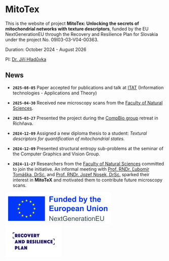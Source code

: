 # MitoTex

This is the website of project **MitoTex: Unlocking the secrets of mitochondrial networks with texture descriptors**,
funded by the EU NextGenerationEU through the Recovery and Resilience Plan for Slovakia under the project No. 09I03-03-V04-00363.

Duration: October 2024 - August 2026

PI: [Dr. Jiří Hladůvka](mailto:jiri.hladuvka@fmph.uniba.sk)

## News
- **`2025-08-05`** Paper accepted for publications and talk at [ITAT](https://itat.ics.upjs.sk/) (Information technologies - Applications and Theory)

<!-- - **`2025-07-04`** Paper on segmentation submitted to [ITAT](https://itat.ics.upjs.sk/) -->
- **`2025-04-30`** Received new microscopy scans from the [Faculty of Natural Sciences](https://fns.uniba.sk/en/).  

<!-- - **`2024-MM-DD`** New RPBP assigned -->
- **`2025-03-27`** Presented the project during the [CompBio group](https://compbio.fmph.uniba.sk) retreat in Richňava.  

- **`2024-12-09`** Assigned a new diploma thesis to a student: *Textural descriptors for quantification of mitochondrial states.*  

- **`2024-12-09`** Presented structural entropy sub-problems at the seminar of the Computer Graphics and Vision Group.  

- **`2024-11-27`** Researchers from the [Faculty of Natural Sciences](https://fns.uniba.sk/en/) committed to join the initiative.    An informal meeting with [Prof. RNDr. Ľubomír Tomáška, DrSc.](https://fns.uniba.sk/tomaska/) and [Prof. RNDr. Jozef Nosek, DrSc.](http://www.biocenter.sk/jn.html) sparked their interest in **MitoTeX** and motivated them to contribute future microscopy scans.


<html>
 <img src="EN_Funded_by_EU_NextGenEU.jpg" alt="Funded by EU NextGenEU" height="100">
 <img src="POO_logo_EN.png" alt="Recovery and Resilience Plan" height="100">
</html>
